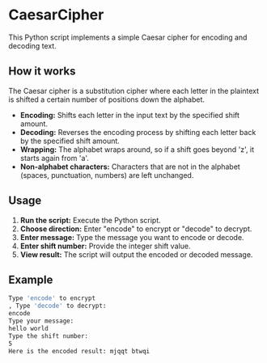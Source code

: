 # CaesarCipher 

This Python script implements a simple Caesar cipher for encoding and decoding text.

## How it works

The Caesar cipher is a substitution cipher where each letter in the plaintext is shifted a certain number of positions down the alphabet.

* **Encoding:** Shifts each letter in the input text by the specified shift amount.
* **Decoding:** Reverses the encoding process by shifting each letter back by the specified shift amount.
* **Wrapping:** The alphabet wraps around, so if a shift goes beyond 'z', it starts again from 'a'.
* **Non-alphabet characters:** Characters that are not in the alphabet (spaces, punctuation, numbers) are left unchanged.

## Usage

1.  **Run the script:** Execute the Python script.
2.  **Choose direction:** Enter "encode" to encrypt or "decode" to decrypt.
3.  **Enter message:** Type the message you want to encode or decode.
4.  **Enter shift number:** Provide the integer shift value.
5.  **View result:** The script will output the encoded or decoded message.

## Example

```bash
Type 'encode' to encrypt
, Type 'decode' to decrypt:
encode
Type your message:
hello world
Type the shift number:
5
Here is the encoded result: mjqqt btwqi
